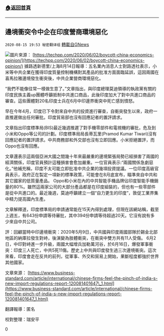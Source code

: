 ###  [:house:返回首頁](https://github.com/ourhimalayas/txt)
---

## 邊境衝突令中企在印度營商環境惡化
`2020-08-15 19:53 秘密翻译组` [轉載自GNews](https://gnews.org/zh-hant/298577/)

![](https://s3.amazonaws.com/gnews-media-offload/wp-content/uploads/2020/08/15184742/1597531531277-1.jpg)圖片來源： [https://techpp.com/2020/06/02/boycott-china-economics-opinion/](https://techpp.com/2020/06/02/boycott-china-economics-opinion/) 
據路透新德里/上海8月14日報導：五名業內消息人士對路透社表示，小米等中共企業在獲得印度質量控制機構對其產品的批准方面面臨延誤，這因兩國在喜馬拉雅邊境發生衝突後，中共企業營商環境惡化。

“我們不能像往常一樣做生意了。”文章指出，與印度總理莫迪領導的執政黨有關的印度民族主義up團體呼籲抵制中共進口商品，此後印度加大了對中共進口商品的審查。這些團體對20名印度士兵在6月中印邊界衝突中死亡感到憤怒。

早在今年4月，印度已下令對來自中共的投資進行審查，自衝突發生以來，政府一直推遲做出任何審批。印度貿易部也沒有回應記者的置評請求。

文章指出印度標準局(BIS)最近幾週推遲了對手機零部件和電視機的審批，危及到小米和Oppo等公司的計劃。印度標準局局長蒂瓦里(Pramod Kumar Tiwari)沒有回應記者的置評請求。中共商務部和外交部也沒有立即回應。小米拒絕置評，而Oppo也沒有回應。

文章還表示這兩個亞洲大國之間幾十年來最嚴重的邊境緊張局勢已經損害了兩國的經濟關係，印度官員預計這種損害會愈加嚴重。一位官員表示:“兩國關係急劇惡化。”他補充稱，印度不太可能立即批准中共企業的幾項投資提議。一位印度高級官員表示，政府正在製定一項新的標準政策，可能會在8月底宣布，瞄準來自中共和其它國家的低質量產品。 Oppo和小米在內的中共智能手機品牌佔印度智能手機銷量的80%。雖然這兩家公司的大部分產品都是在印度組裝的，但也有一些零部件是從中共進口的。最近幾週，莫迪呼籲建立一個“自力更生的印度”，敦促工業界集中精力提高國內生產。

文章解釋道，印度標準局的申請通常能在15天內得到處理，但現在該網站稱，截至上週五，有643份申請等待審批，其中394份申請等待超過20天。它沒有說有多少來自中共公司。

評：回顧當時中印邊境衝突：2020年5月9日，中共國與印度兩國部隊於錫金北部地區的納庫拉發生對峙，後演變為肢體衝突，在衝突中雙方共有11人受傷。 6月2日，中印對峙進一步升級，兩國大幅增兵加勒萬河谷，於6月16日，爆發軍事衝突：印度三人死亡，中共5死11傷。歷史上中共與印度發生過三次邊境衝突。這次來看，印度會走在反共的前列，從軍事、外交和貿易上開始，果斷程度都強於世界其他國家。

文章來源： [https://www.business-standard.com/article/international/chinese-firms-feel-the-pinch-of-india-s-new-import-regulations-report-120081401647\_1.html](https://www.business-standard.com/article/international/chinese-firms-feel-the-pinch-of-india-s-new-import-regulations-report-120081401647_1.html)

翻譯報導：匿名

校對整理：瑞安平

0
